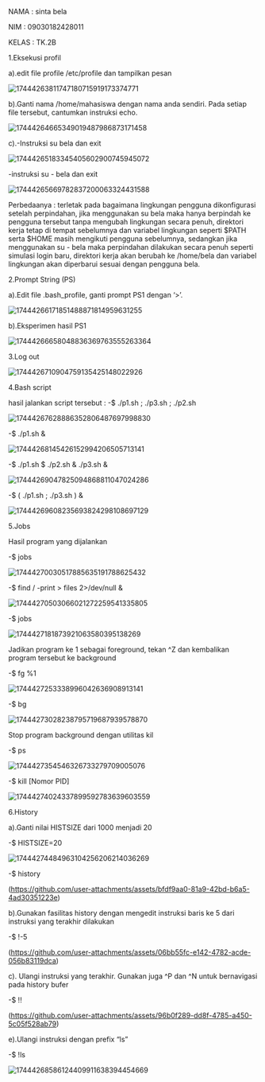 NAMA : sinta bela


NIM : 09030182428011

KELAS : TK.2B

1.Eksekusi profil

a).edit file profile /etc/profile dan tampilkan pesan

![17444263811747180715919173374771](https://github.com/user-attachments/assets/37209ad1-7e84-4c3a-9c9d-9873e95e9c99)


b).Ganti nama /home/mahasiswa dengan nama anda sendiri. Pada setiap file tersebut, cantumkan instruksi echo.

![17444264665349019487986873171458](https://github.com/user-attachments/assets/0f3dd1c3-41f2-41c1-8500-aab35480a755)


c).-Instruksi su bela dan exit

![17444265183345405602900745945072](https://github.com/user-attachments/assets/1414b5fa-7d11-4da4-be8a-b64b3b3db7b2)



-instruksi su - bela dan exit 

![17444265669782837200063324431588](https://github.com/user-attachments/assets/28f34f3b-accf-4d2d-a2c8-c8d3184e1808)

Perbedaanya : terletak pada bagaimana lingkungan pengguna dikonfigurasi setelah perpindahan, jika menggunakan su bela maka hanya berpindah ke pengguna tersebut tanpa mengubah lingkungan secara penuh, direktori kerja tetap di tempat sebelumnya dan variabel lingkungan seperti $PATH serta $HOME masih mengikuti pengguna sebelumnya, sedangkan jika menggunakan su - bela maka perpindahan dilakukan secara penuh seperti simulasi login baru, direktori kerja akan berubah ke /home/bela dan variabel lingkungan akan diperbarui sesuai dengan pengguna bela.

2.Prompt String (PS)

a).Edit file .bash_profile, ganti prompt PS1 dengan ‘>’.

![17444266171851488871814959631255](https://github.com/user-attachments/assets/9c794f20-1cf6-479e-a7f0-117d22644cdf)

b).Eksperimen hasil PS1

![17444266658048836369763555263364](https://github.com/user-attachments/assets/3e3284b8-3dbd-402f-b06f-cccc2de3068d)


3.Log out

![1744426710904759135425148022926](https://github.com/user-attachments/assets/20c6e10d-2872-4b6b-acab-d42a316087b1)


4.Bash script

hasil jalankan script tersebut : -$ ./p1.sh ; ./p3.sh ; ./p2.sh

![17444267628886352806487697998830](https://github.com/user-attachments/assets/8a3a5ff9-551b-4cd5-bf3d-165654feea4d)


-$ ./p1.sh &

![17444268145426152994206505713141](https://github.com/user-attachments/assets/28d68344-83dc-4f93-a7e0-8d01f13295ff)


-$ ./p1.sh $ ./p2.sh & ./p3.sh &

![17444269047825094868811047024286](https://github.com/user-attachments/assets/c586a1ff-e4c0-4a71-ad62-dc45f3496598)


-$ ( ./p1.sh ; ./p3.sh ) &

![17444269608235693824298108697129](https://github.com/user-attachments/assets/1f14d967-d218-4b65-badb-0325e55693bb)


5.Jobs

Hasil program yang dijalankan

-$ jobs


![17444270030517885635191788625432](https://github.com/user-attachments/assets/93aed829-044a-412d-9f61-8613fd029a5c)

 -$ find / -print > files 2>/dev/null &

![17444270503066021272259541335805](https://github.com/user-attachments/assets/54ae749a-fb04-4fb0-bec2-38b8b919fdc8)


-$ jobs

![1744427181873921063580395138269](https://github.com/user-attachments/assets/bf2ab943-7383-46a5-a9b6-89a58f7bad78)


Jadikan program ke 1 sebagai foreground, tekan ^Z dan kembalikan program tersebut ke background

-$ fg %1

![1744427253338996042636908913141](https://github.com/user-attachments/assets/f64808c8-c27c-40b0-8a0f-b68836626552)


-$ bg

![17444273028238795719687939578870](https://github.com/user-attachments/assets/8e7fa08a-d94b-4689-8b47-77ed45ef24a9)


Stop program background dengan utilitas kil

-$ ps 

![1744427354546326733279709005076](https://github.com/user-attachments/assets/28a66fc8-2e8c-4c42-8eca-a10bbd889da7)


-$ kill [Nomor PID]


![17444274024337899592783639603559](https://github.com/user-attachments/assets/18811ff7-d663-4322-88cf-743bdb3dbb99)


6.History

a).Ganti nilai HISTSIZE dari 1000 menjadi 20

 -$ HISTSIZE=20


![17444274484963104256206214036269](https://github.com/user-attachments/assets/5729167b-3aef-405c-89db-6ff43fea51b2)



-$ history

(https://github.com/user-attachments/assets/bfdf9aa0-81a9-42bd-b6a5-4ad30351223e)

b).Gunakan fasilitas history dengan mengedit instruksi baris ke 5 dari instruksi yang terakhir dilakukan

   -$ !-5

(https://github.com/user-attachments/assets/06bb55fc-e142-4782-acde-056b83119dca)

c). Ulangi instruksi yang terakhir. Gunakan juga ^P dan ^N untuk bernavigasi pada history bufer

   -$ !!

(https://github.com/user-attachments/assets/96b0f289-dd8f-4785-a450-5c05f528ab79)

e).Ulangi instruksi dengan prefix “ls”

   -$ !ls


![17444268586124409911638394454669](https://github.com/user-attachments/assets/a1254bc7-d03d-42fe-8ae8-8400f870327e)
